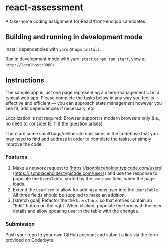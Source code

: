 # react-assessment

A take-home coding assignment for React/front-end job candidates.

## Building and running in development mode

Install dependencies with `yarn` or `npm install`.

Run in development mode with `yarn start` or `npm run start`, view at `http://localhost:8080/`.

## Instructions

The sample app is just one page representing a users-management UI in a typical web app. Please complete the tasks below in any way you feel is effective and efficient — you can approach state management however you see fit, add dependencies if necessary, etc.

Localization is not required. Browser support is modern browsers only (i.e., no need to consider IE 11 if the question arises).

There are some small bugs/deliberate omissions in the codebase that you may need to find and address in order to complete the tasks, or simply improve the code.

### Features

1. Make a network request to [https://jsonplaceholder.typicode.com/users](https://jsonplaceholder.typicode.com/users) and use the response to populate the `UsersTable`, sorted by the `username` field, when the page loads.
2. Extend the `UserForm` to allow for adding a new user into the `UsersTable`. All three fields should be supplied to make an addition.
3. [stretch goal] Refactor the the `UsersTable` so that entries contain an “Edit” button on the right. When clicked, populate the form with the user details and allow updating user in the table with the changes.

### Submission

Push your repo to your own GitHub account and submit a link via the form provided on Coderbyte.
